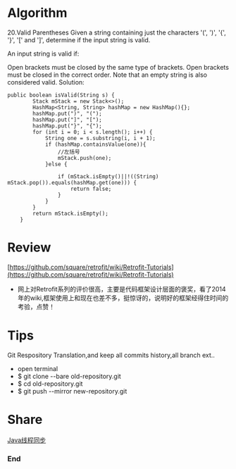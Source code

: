 # Algorithm
20.Valid Parentheses
Given a string containing just the characters '(', ')', '{', '}', '[' and ']', 
determine if the input string is valid.

An input string is valid if:

Open brackets must be closed by the same type of brackets.
Open brackets must be closed in the correct order.
Note that an empty string is also considered valid.
Solution:
```
public boolean isValid(String s) {
        Stack mStack = new Stack<>();
        HashMap<String, String> hashMap = new HashMap(){};
        hashMap.put(")", "(");
        hashMap.put("]", "[");
        hashMap.put("}", "{");
        for (int i = 0; i < s.length(); i++) {
            String one = s.substring(i, i + 1);
            if (hashMap.containsValue(one)){
                //左括号
                mStack.push(one);
            }else {
             
                if (mStack.isEmpty()||!((String) mStack.pop()).equals(hashMap.get(one))) {
                    return false;
                }
            }
        }
        return mStack.isEmpty();
    }
```
# Review
[https://github.com/square/retrofit/wiki/Retrofit-Tutorials](https://github.com/square/retrofit/wiki/Retrofit-Tutorials)
- 网上对Retrofit系列的评价很高，主要是代码框架设计层面的褒奖，看了2014年的wiki,框架使用上和现在也差不多，挺惊讶的，说明好的框架经得住时间的考验，点赞！
# Tips
Git Respository Translation,and keep all commits history,all branch ext..
- open terminal
- $ git clone --bare old-repository.git
- $ cd old-repository.git
- $ git push --mirror new-repository.git
# Share
[Java线程同步](https://juejin.im/post/5c45c96de51d45263c1d6613)
### End
